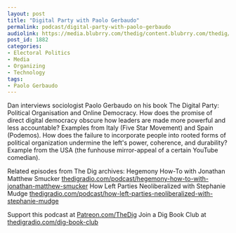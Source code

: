 ```yaml
---
layout: post
title: "Digital Party with Paolo Gerbaudo"
permalink: podcast/digital-party-with-paolo-gerbaudo
audiolink: https://media.blubrry.com/thedig/content.blubrry.com/thedig/The_Dig-EP_291-Gerbaudo.mp3
post_id: 1882
categories: 
- Electoral Politics
- Media
- Organizing
- Technology
tags: 
- Paolo Gerbaudo
---
```


Dan interviews sociologist Paolo Gerbaudo on his book 
The Digital Party: Political Organisation and Online Democracy. How does the promise of direct digital democracy obscure how leaders are made more powerful and less accountable? Examples from Italy (Five Star Movement) and Spain (Podemos). How does the failure to incorporate people into rooted forms of political organization undermine the left's power, coherence, and durability? Example from the USA (the funhouse mirror-appeal of a certain YouTube comedian).

Related episodes from The Dig archives:
Hegemony How-To with Jonathan Matthew Smucker 
[thedigradio.com/podcast/hegemony-how-to-with-jonathan-matthew-smucker](https://thedigradio.com/podcast/hegemony-how-to-with-jonathan-matthew-smucker)
How Left Parties Neoliberalized with Stephanie Mudge 
[thedigradio.com/podcast/how-left-parties-neoliberalized-with-stephanie-mudge](https://thedigradio.com/podcast/how-left-parties-neoliberalized-with-stephanie-mudge)

Support this podcast at 
[Patreon.com/TheDig](https://Patreon.com/TheDig)
Join a Dig Book Club at 
[thedigradio.com/dig-book-club](https://thedigradio.com/dig-book-club)